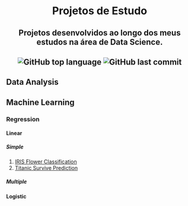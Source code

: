 <h1 align="center">
Projetos de Estudo
</h1>

<h2 align="center">
Projetos desenvolvidos ao longo dos meus estudos na área de Data Science. 
<h2>
  
<p align="center">
  <img alt="GitHub top language" src="https://img.shields.io/github/languages/top/leticiagomescs/Data_Science_Study_Projects">
    <img alt="GitHub last commit" src="https://img.shields.io/github/last-commit/leticiagomescs/Data_Science_Study_Projects">
 </p>


## Data Analysis

## Machine Learning
### Regression 
#### Linear
##### Simple
1. [IRIS Flower Classification](https://github.com/leticiagomescs/Data_Science_Study_Projects/tree/master/Regression/Linear/Simple/Iris_Flower_Classification)
2. [Titanic Survive Prediction](https://github.com/leticiagomescs/Projetos-de-Estudo/tree/master/Titanic%20Survive%20Prediction)
##### Multiple 
#### Logistic




